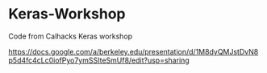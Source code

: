 # Keras-Workshop
Code from Calhacks Keras workshop

https://docs.google.com/a/berkeley.edu/presentation/d/1M8dyQMJstDvN8p5d4fc4cLc0iofPyo7ymSSIteSmUf8/edit?usp=sharing
